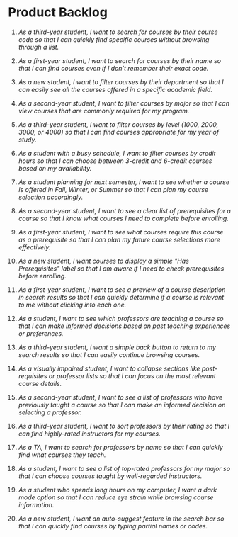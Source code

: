# Product Backlog

1. *As a third-year student, I want to search for courses by their course code so that I can quickly find specific courses without browsing through a list.*  

2. *As a first-year student, I want to search for courses by their name so that I can find courses even if I don’t remember their exact code.*  

3. *As a new student, I want to filter courses by their department so that I can easily see all the courses offered in a specific academic field.*  

4. *As a second-year student, I want to filter courses by major so that I can view courses that are commonly required for my program.*  

5. *As a third-year student, I want to filter courses by level (1000, 2000, 3000, or 4000) so that I can find courses appropriate for my year of study.*  

6. *As a student with a busy schedule, I want to filter courses by credit hours so that I can choose between 3-credit and 6-credit courses based on my availability.*  

7. *As a student planning for next semester, I want to see whether a course is offered in Fall, Winter, or Summer so that I can plan my course selection accordingly.*  

8. *As a second-year student, I want to see a clear list of prerequisites for a course so that I know what courses I need to complete before enrolling.*  

9. *As a first-year student, I want to see what courses require this course as a prerequisite so that I can plan my future course selections more effectively.*  

10. *As a new student, I want courses to display a simple "Has Prerequisites" label so that I am aware if I need to check prerequisites before enrolling.*  

11. *As a first-year student, I want to see a preview of a course description in search results so that I can quickly determine if a course is relevant to me without clicking into each one.*  

12. *As a student, I want to see which professors are teaching a course so that I can make informed decisions based on past teaching experiences or preferences.*  

13. *As a third-year student, I want a simple back button to return to my search results so that I can easily continue browsing courses.*  

14. *As a visually impaired student, I want to collapse sections like post-requisites or professor lists so that I can focus on the most relevant course details.*  

15. *As a second-year student, I want to see a list of professors who have previously taught a course so that I can make an informed decision on selecting a professor.*  

16. *As a third-year student, I want to sort professors by their rating so that I can find highly-rated instructors for my courses.*  

17. *As a TA, I want to search for professors by name so that I can quickly find what courses they teach.*  

18. *As a student, I want to see a list of top-rated professors for my major so that I can choose courses taught by well-regarded instructors.*  

19. *As a student who spends long hours on my computer, I want a dark mode option so that I can reduce eye strain while browsing course information.*  

20. *As a new student, I want an auto-suggest feature in the search bar so that I can quickly find courses by typing partial names or codes.*  
